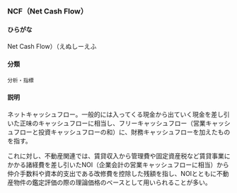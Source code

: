 <div style="display:none;">

## [あ行](securities-terms?id=あ行)
## [か行](securities-terms?id=か行)
## [さ行](securities-terms?id=さ行)
## [た行](securities-terms?id=た行)
## [な行](securities-terms?id=な行)
## [は行](securities-terms?id=は行)
## [ま行](securities-terms?id=ま行)
## [や行](securities-terms?id=や行)
## [ら行](securities-terms?id=ら行)
## [わ行](securities-terms?id=わ行)
## [英数字・記号](securities-terms?id=英数字・記号)

</div>

### NCF（Net Cash Flow）

#### ひらがな

Net Cash Flow）（えぬしーえふ

#### 分類

`分析・指標`

#### 説明

ネットキャッシュフロー。一般的には入ってくる現金から出ていく現金を差し引いた正味のキャッシュフローに相当し、フリーキャッシュフロー（営業キャッシュフローと投資キャッシュフローの和）に、財務キャッシュフローを加えたものを指す。
 
これに対し、不動産関連では、賃貸収入から管理費や固定資産税など賃貸事業にかかる諸経費を差し引いたNOI（企業会計の営業キャッシュフローに相当）から仲介手数料や資本的支出である改修費を控除した残額を指し、NOIとともに不動産物件の鑑定評価の際の理論価格のベースとして用いられることが多い。

